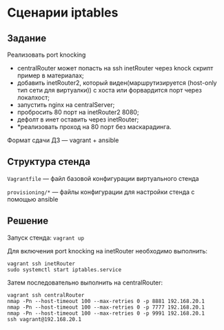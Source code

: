 # Сценарии iptables

## Задание

Реализовать port knocking

- centralRouter может попасть на ssh inetRouter через knock скрипт пример в материалах;
- добавить inetRouter2, который виден(маршрутизируется (host-only тип сети для виртуалки)) с хоста или форвардится порт через локалхост;
- запустить nginx на centralServer;
- пробросить 80 порт на inetRouter2 8080;
- дефолт в инет оставить через inetRouter;
- *реализовать проход на 80 порт без маскарадинга.

Формат сдачи ДЗ — vagrant + ansible

## Структура стенда

`Vagrantfile` — файл базовой конфигурации виртуального стенда

`provisioning/*` — файлы конфигурации для настройки стенда с помощью ansible

## Решение

Запуск стенда: `vagrant up`

Для включения port knocking на inetRouter необходимо выполнить:

```
vagrant ssh inetRouter
sudo systemctl start iptables.service
```

Затем последовательно выполнить на centralRouter:

```
vagrant ssh centralRouter
nmap -Pn --host-timeout 100 --max-retries 0 -p 8881 192.168.20.1
nmap -Pn --host-timeout 100 --max-retries 0 -p 7777 192.168.20.1
nmap -Pn --host-timeout 100 --max-retries 0 -p 9991 192.168.20.1
ssh vagrant@192.168.20.1
```
